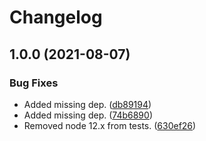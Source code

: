 # Changelog

## 1.0.0 (2021-08-07)


### Bug Fixes

* Added missing dep. ([db89194](https://www.github.com/schummar/schummar-translate/commit/db89194ddb2dd9f3750ed4cf12ea3f307f740b85))
* Added missing dep. ([74b6890](https://www.github.com/schummar/schummar-translate/commit/74b689072c2c89de95617fbb496d7d52c5888aac))
* Removed node 12.x from tests. ([630ef26](https://www.github.com/schummar/schummar-translate/commit/630ef26f525da5be7cc1a6637339c9e4743bdce5))
